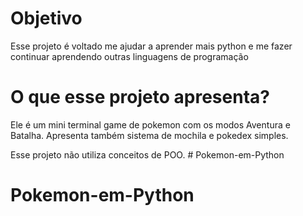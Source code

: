 # Objetivo
Esse projeto é voltado me ajudar a aprender mais python e me fazer continuar aprendendo outras linguagens de programação

# O que esse projeto apresenta?
Ele é um mini terminal game de pokemon com os modos Aventura e Batalha.
Apresenta também sistema de mochila e pokedex simples.

Esse projeto não utiliza conceitos de POO.
#   P o k e m o n - e m - P y t h o n 
 
# Pokemon-em-Python
